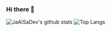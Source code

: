 ### Hi there 👋
![JaAlSaDev's github stats](https://github-readme-stats.vercel.app/api?username=JaAlSaDev&theme=algolia&show_icons=true&hide=stars,contribs,prs) ![Top Langs](https://github-readme-stats.vercel.app/api/top-langs/?username=JaAlSaDev&layout=compact&theme=algolia)
<!--
**JaAlSaDev/JaAlSaDev** is a ✨ _special_ ✨ repository because its `README.md` (this file) appears on your GitHub profile.

Here are some ideas to get you started:

- 🔭 I’m currently working on ...
- 🌱 I’m currently learning ...
- 👯 I’m looking to collaborate on ...
- 🤔 I’m looking for help with ...
- 💬 Ask me about ...
- 📫 How to reach me: ...
- 😄 Pronouns: ...
- ⚡ Fun fact: ...
-->
